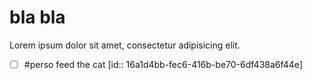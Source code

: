 
# bla bla

Lorem ipsum dolor sit amet, consectetur adipisicing elit.

- [ ] #perso feed the cat [id:: 16a1d4bb-fec6-416b-be70-6df438a6f44e]
